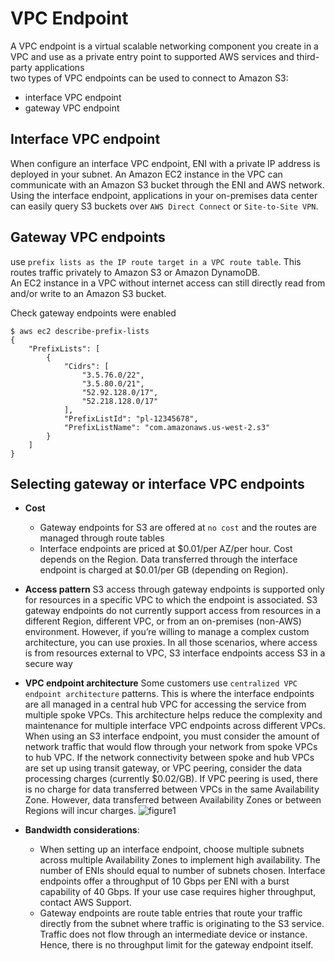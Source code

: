 # VPC Endpoint
A VPC endpoint is a virtual scalable networking component you create in a VPC and use as a private entry point to supported AWS services and third-party applications  
two types of VPC endpoints can be used to connect to Amazon S3:
* interface VPC endpoint
* gateway VPC endpoint

## Interface VPC endpoint
When configure an interface VPC endpoint, ENI with a private IP address is deployed in your subnet. An Amazon EC2 instance in the VPC can communicate with an Amazon S3 bucket through the ENI and AWS network.  
Using the interface endpoint, applications in your on-premises data center can easily query S3 buckets over `AWS Direct Connect` or `Site-to-Site VPN`.  

## Gateway VPC endpoints
use `prefix lists as the IP route target in a VPC route table`. This routes traffic privately to Amazon S3 or Amazon DynamoDB.  
An EC2 instance in a VPC without internet access can still directly read from and/or write to an Amazon S3 bucket.  
  
Check gateway endpoints were enabled

```
$ aws ec2 describe-prefix-lists
{
    "PrefixLists": [
        {
            "Cidrs": [
                "3.5.76.0/22",
                "3.5.80.0/21",
                "52.92.128.0/17",
                "52.218.128.0/17"
            ],
            "PrefixListId": "pl-12345678",
            "PrefixListName": "com.amazonaws.us-west-2.s3"
        }
    ]
}
```
## Selecting gateway or interface VPC endpoints
* **Cost**
    * Gateway endpoints for S3 are offered at `no cost` and the routes are managed through route tables
    * Interface endpoints are priced at $0.01/per AZ/per hour. Cost depends on the Region. Data transferred through the interface endpoint is charged at $0.01/per GB (depending on Region).
* **Access pattern** S3 access through gateway endpoints is supported only for resources in a specific VPC to which the endpoint is associated. S3 gateway endpoints do not currently support access from resources in a different Region, different VPC, or from an on-premises (non-AWS) environment. However, if you’re willing to manage a complex custom architecture, you can use proxies. In all those scenarios, where access is from resources external to VPC, S3 interface endpoints access S3 in a secure way
* **VPC endpoint architecture** Some customers use `centralized VPC endpoint architecture` patterns. This is where the interface endpoints are all managed in a central hub VPC for accessing the service from multiple spoke VPCs. This architecture helps reduce the complexity and maintenance for multiple interface VPC endpoints across different VPCs. When using an S3 interface endpoint, you must consider the amount of network traffic that would flow through your network from spoke VPCs to hub VPC. If the network connectivity between spoke and hub VPCs are set up using transit gateway, or VPC peering, consider the data processing charges (currently $0.02/GB). If VPC peering is used, there is no charge for data transferred between VPCs in the same Availability Zone. However, data transferred between Availability Zones or between Regions will incur charges.
![figure1](https://d2908q01vomqb2.cloudfront.net/fc074d501302eb2b93e2554793fcaf50b3bf7291/2021/07/20/Fig1-VPC-endpoint.png)

* **Bandwidth considerations**:
    * When setting up an interface endpoint, choose multiple subnets across multiple Availability Zones to implement high availability. The number of ENIs should equal to number of subnets chosen. Interface endpoints offer a throughput of 10 Gbps per ENI with a burst capability of 40 Gbps. If your use case requires higher throughput, contact AWS Support.
    * Gateway endpoints are route table entries that route your traffic directly from the subnet where traffic is originating to the S3 service. Traffic does not flow through an intermediate device or instance. Hence, there is no throughput limit for the gateway endpoint itself.
